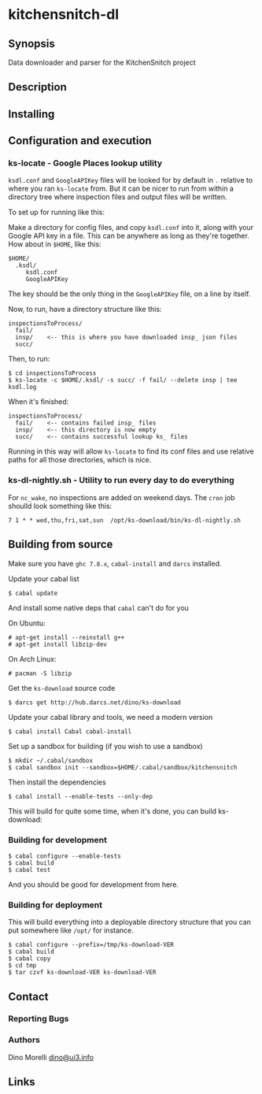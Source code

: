 # kitchensnitch-dl


## Synopsis

Data downloader and parser for the KitchenSnitch project


## Description


## Installing


## Configuration and execution

### ks-locate - Google Places lookup utility

`ksdl.conf` and `GoogleAPIKey` files will be looked for by default
in `.` relative to where you ran `ks-locate` from. But it can be
nicer to run from within a directory tree where inspection files
and output files will be written.

To set up for running like this:

Make a directory for config files, and copy `ksdl.conf` into it,
along with your Google API key in a file. This can be anywhere as
long as they're together. How about in `$HOME`, like this:

    $HOME/
      .ksdl/
         ksdl.conf
         GoogleAPIKey

The key should be the only thing in the `GoogleAPIKey` file, on a
line by itself. 

Now, to run, have a directory structure like this:

    inspectionsToProcess/
      fail/
      insp/    <-- this is where you have downloaded insp_ json files
      succ/

Then, to run:

    $ cd inspectionsToProcess
    $ ks-locate -c $HOME/.ksdl/ -s succ/ -f fail/ --delete insp | tee ksdl.log

When it's finished:

    inspectionsToProcess/
      fail/    <-- contains failed insp_ files
      insp/    <-- this directory is now empty
      succ/    <-- contains successful lookup ks_ files

Running in this way will allow `ks-locate` to find its conf files
and use relative paths for all those directories, which is nice.


### ks-dl-nightly.sh - Utility to run every day to do everything

For `nc_wake`, no inspections are added on weekend days. The `cron`
job shoulld look something like this:

    7 1 * * wed,thu,fri,sat,sun  /opt/ks-download/bin/ks-dl-nightly.sh


## Building from source

Make sure you have `ghc 7.8.x`, `cabal-install` and `darcs` installed.

Update your cabal list

    $ cabal update

And install some native deps that `cabal` can't do for you

On Ubuntu:

    # apt-get install --reinstall g++ 
    # apt-get install libzip-dev

On Arch Linux:

    # pacman -S libzip

Get the `ks-download` source code

    $ darcs get http://hub.darcs.net/dino/ks-download

Update your cabal library and tools, we need a modern version

    $ cabal install Cabal cabal-install

Set up a sandbox for building (if you wish to use a sandbox)

    $ mkdir ~/.cabal/sandbox
    $ cabal sandbox init --sandbox=$HOME/.cabal/sandbox/kitchensnitch

Then install the dependencies

    $ cabal install --enable-tests --only-dep

This will build for quite some time, when it's done, you can build
ks-download:


### Building for development

    $ cabal configure --enable-tests
    $ cabal build
    $ cabal test

And you should be good for development from here.


### Building for deployment

This will build everything into a deployable directory structure
that you can put somewhere like `/opt/` for instance.

    $ cabal configure --prefix=/tmp/ks-download-VER
    $ cabal build
    $ cabal copy
    $ cd tmp
    $ tar czvf ks-download-VER ks-download-VER


## Contact

### Reporting Bugs

### Authors

Dino Morelli <dino@ui3.info>


## Links
